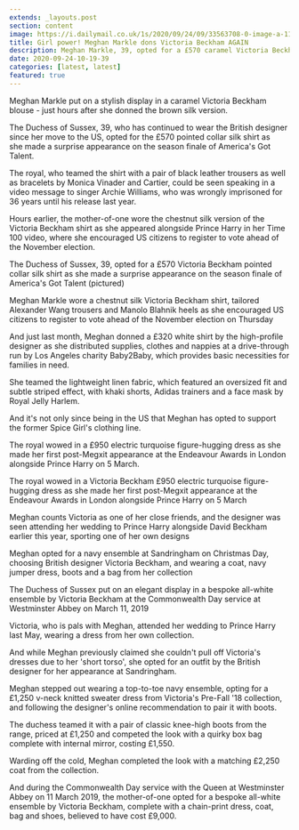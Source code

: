 ```yaml
---
extends: _layouts.post
section: content
image: https://i.dailymail.co.uk/1s/2020/09/24/09/33563708-0-image-a-11_1600935528248.jpg 
title: Girl power! Meghan Markle dons Victoria Beckham AGAIN 
description: Meghan Markle, 39, opted for a £570 caramel Victoria Beckham blouse during her appearance on Americas Got Talent. It comes hours after she donned brown silk version during Times 100 video. 
date: 2020-09-24-10-19-39 
categories: [latest, latest] 
featured: true 
--- 
```

Meghan Markle put on a stylish display in a caramel Victoria Beckham blouse - just hours after she donned the brown silk version.

The Duchess of Sussex, 39, who has continued to wear the British designer since her move to the US, opted for the £570 pointed collar silk shirt as she made a surprise appearance on the season finale of America's Got Talent.

The royal, who teamed the shirt with a pair of black leather trousers as well as bracelets by Monica Vinader and Cartier, could be seen speaking in a video message to singer Archie Williams, who was wrongly imprisoned for 36 years until his release last year. 

Hours earlier, the mother-of-one wore the chestnut silk version of the Victoria Beckham shirt as she appeared alongside Prince Harry in her Time 100 video, where she encouraged US citizens to register to vote ahead of the November election.  

The Duchess of Sussex, 39, opted for a £570 Victoria Beckham pointed collar silk shirt as she made a surprise appearance on the season finale of America's Got Talent (pictured)

Meghan Markle wore a chestnut silk Victoria Beckham shirt, tailored Alexander Wang trousers and Manolo Blahnik heels as she encouraged US citizens to register to vote ahead of the November election on Thursday

And just last month, Meghan donned a £320 white shirt by the high-profile designer as she distributed supplies, clothes and nappies at a drive-through run by Los Angeles charity Baby2Baby, which provides basic necessities for families in need.

She teamed the lightweight linen fabric, which featured an oversized fit and subtle striped effect, with khaki shorts, Adidas trainers and a face mask by Royal Jelly Harlem.  

And it's not only since being in the US that Meghan has opted to support the former Spice Girl's clothing line. 

The royal wowed in a £950 electric turquoise figure-hugging dress as she made her first post-Megxit appearance at the Endeavour Awards in London alongside Prince Harry on 5 March.  

The royal wowed in a Victoria Beckham £950 electric turquoise figure-hugging dress as she made her first post-Megxit appearance at the Endeavour Awards in London alongside Prince Harry on 5 March

Meghan counts Victoria as one of her close friends, and the designer was seen attending her wedding to Prince Harry alongside David Beckham earlier this year, sporting one of her own designs

Meghan opted for a navy ensemble at Sandringham on Christmas Day, choosing British designer Victoria Beckham, and wearing a coat, navy jumper dress, boots and a bag from her collection

The Duchess of Sussex put on an elegant display in a bespoke all-white ensemble by Victoria Beckham at the Commonwealth Day service at Westminster Abbey on March 11, 2019

Victoria, who is pals with Meghan, attended her wedding to Prince Harry last May, wearing a dress from her own collection. 

And while Meghan previously claimed she couldn't pull off Victoria's dresses due to her 'short torso', she opted for an outfit by the British designer for her appearance at Sandringham.

Meghan stepped out wearing a top-to-toe navy ensemble, opting for a £1,250 v-neck knitted sweater dress from Victoria's Pre-Fall '18 collection, and following the designer's online recommendation to pair it with boots.

The duchess teamed it with a pair of classic knee-high boots from the range, priced at £1,250 and competed the look with a quirky box bag complete with internal mirror, costing £1,550.

Warding off the cold, Meghan completed the look with a matching £2,250 coat from the collection. 

And during the Commonwealth Day service with the Queen at Westminster Abbey on 11 March 2019, the mother-of-one opted for a bespoke all-white ensemble by Victoria Beckham, complete with a chain-print dress, coat, bag and shoes, believed to have cost £9,000.

